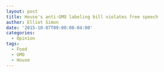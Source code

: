```yaml
---
layout: post
title: House's anti-GMO labeling bill violates free speech
author: Elliot Simon
date: '2015-10-07T09:00:00-04:00'
categories:
  - Opinion
tags:
  - Food
  - GMO
  - House
---
```


